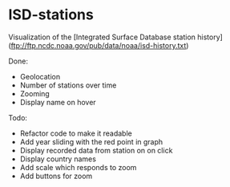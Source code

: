 # ISD-stations
Visualization of the [Integrated Surface Database station history] (ftp://ftp.ncdc.noaa.gov/pub/data/noaa/isd-history.txt)


Done:
 * Geolocation
 * Number of stations over time
 * Zooming
 * Display name on hover

Todo:
 * Refactor code to make it readable
 * Add year sliding with the red point in graph
 * Display recorded data from station on on click
 * Display country names
 * Add scale which responds to zoom
 * Add buttons for zoom
